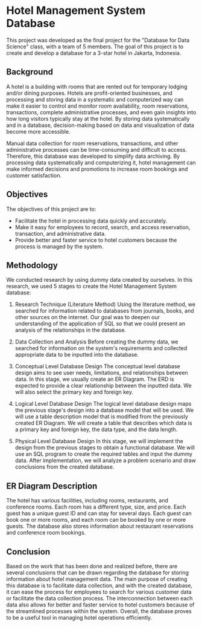 # Hotel Management System Database

This project was developed as the final project for the "Database for Data Science" class, with a team of 5 members. The goal of this project is to create and develop a database for a 3-star hotel in Jakarta, Indonesia. 

## Background

A hotel is a building with rooms that are rented out for temporary lodging and/or dining purposes. Hotels are profit-oriented businesses, and processing and storing data in a systematic and computerized way can make it easier to control and monitor room availability, room reservations, transactions, complete administrative processes, and even gain insights into how long visitors typically stay at the hotel. By storing data systematically and in a database, decision-making based on data and visualization of data become more accessible. 

Manual data collection for room reservations, transactions, and other administrative processes can be time-consuming and difficult to access. Therefore, this database was developed to simplify data archiving. By processing data systematically and computerizing it, hotel management can make informed decisions and promotions to increase room bookings and customer satisfaction.

## Objectives

The objectives of this project are to:
- Facilitate the hotel in processing data quickly and accurately.
- Make it easy for employees to record, search, and access reservation, transaction, and administrative data.
- Provide better and faster service to hotel customers because the process is managed by the system.

## Methodology

We conducted research by using dummy data created by ourselves. In this research, we used 5 stages to create the Hotel Management System database:
1. Research Technique (Literature Method)
Using the literature method, we searched for information related to databases from journals, books, and other sources on the internet. Our goal was to deepen our understanding of the application of SQL so that we could present an analysis of the relationships in the database.

2. Data Collection and Analysis
Before creating the dummy data, we searched for information on the system's requirements and collected appropriate data to be inputted into the database.

3. Conceptual Level Database Design
The conceptual level database design aims to see user needs, limitations, and relationships between data. In this stage, we usually create an ER Diagram. The ERD is expected to provide a clear relationship between the inputted data. We will also select the primary key and foreign key.

4. Logical Level Database Design
The logical level database design maps the previous stage's design into a database model that will be used. We will use a table description model that is modified from the previously created ER Diagram. We will create a table that describes which data is a primary key and foreign key, the data type, and the data length.

5. Physical Level Database Design
In this stage, we will implement the design from the previous stages to obtain a functional database. We will use an SQL program to create the required tables and input the dummy data. After implementation, we will analyze a problem scenario and draw conclusions from the created database.

## ER Diagram Description

The hotel has various facilities, including rooms, restaurants, and conference rooms. Each room has a different type, size, and price. Each guest has a unique guest ID and can stay for several days. Each guest can book one or more rooms, and each room can be booked by one or more guests. The database also stores information about restaurant reservations and conference room bookings.

## Conclusion
Based on the work that has been done and realized before, there are several conclusions that can be drawn regarding the database for storing information about hotel management data. The main purpose of creating this database is to facilitate data collection, and with the created database, it can ease the process for employees to search for various customer data or facilitate the data collection process. The interconnection between each data also allows for better and faster service to hotel customers because of the streamlined processes within the system. Overall, the database proves to be a useful tool in managing hotel operations efficiently.